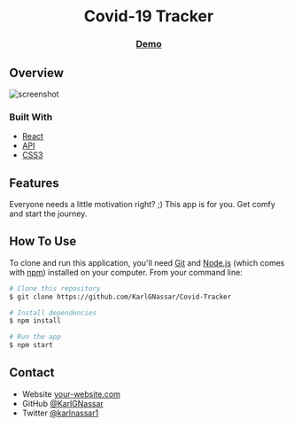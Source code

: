 <h1 align="center">Covid-19 Tracker</h1>

<div align="center">
  <h3>
    <a href="https://gracious-swanson-82d089.netlify.app/">
      Demo
    </a>
  </h3>
</div>

## Overview

![screenshot](https://user-images.githubusercontent.com/16707738/92399059-5716eb00-f132-11ea-8b14-bcacdc8ec97b.png)

### Built With

- [React](https://reactjs.org/)
- [API](https://forum.freecodecamp.org/t/free-api-inspirational-quotes-json-with-code-examples/311373)
- [CSS3](https://developer.mozilla.org/en-US/docs/Archive/CSS3)

## Features

Everyone needs a little motivation right? ;) This app is for you.
Get comfy and start the journey.

## How To Use

To clone and run this application, you'll need [Git](https://git-scm.com) and [Node.js](https://nodejs.org/en/download/) (which comes with [npm](http://npmjs.com)) installed on your computer. From your command line:

```bash
# Clone this repository
$ git clone https://github.com/KarlGNassar/Covid-Tracker

# Install dependencies
$ npm install

# Run the app
$ npm start
```

## Contact

- Website [your-website.com](https://{your-web-site-link})
- GitHub [@KarlGNassar](https://{github.com/KarlGNassar})
- Twitter [@karlnassar1](https://{instagram.com/karlnassar1})
